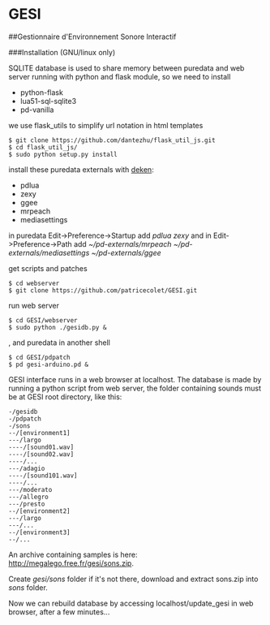 # GESI
##Gestionnaire d'Environnement Sonore Interactif

###Installation (GNU/linux only)



SQLITE database is used to share memory between puredata and web server running with python and flask module, so we need to install
* python-flask 
* lua51-sql-sqlite3
* pd-vanilla

we use flask_utils to simplify url notation in html templates
```
$ git clone https://github.com/dantezhu/flask_util_js.git
$ cd flask_util_js/
$ sudo python setup.py install
```

install  these puredata externals with [deken](https://github.com/pure-data/deken):
* pdlua
* zexy
* ggee
* mrpeach
* mediasettings

in puredata Edit->Preference->Startup add *pdlua zexy* and in Edit->Preference->Path add *~/pd-externals/mrpeach ~/pd-externals/mediasettings ~/pd-externals/ggee*

get scripts and patches
```
$ cd webserver
$ git clone https://github.com/patricecolet/GESI.git
```
run web server
 ```
$ cd GESI/webserver
$ sudo python ./gesidb.py &
```
, and puredata in another shell
```
$ cd GESI/pdpatch
$ pd gesi-arduino.pd &
```

GESI interface runs in a web browser at localhost. The database is made by running a python script from web server,
the folder containing sounds must be at GESI root directory, like this:
```
-/gesidb
-/pdpatch
-/sons
--/[environment1]
---/largo
----/[sound01.wav]
----/[sound02.wav]
----/...
---/adagio
----/[sound101.wav]
----/...
---/moderato
---/allegro
---/presto
--/[environment2]
---/largo
---/...
--/[environment3]
--/...
```
An archive containing samples is here: http://megalego.free.fr/gesi/sons.zip.

Create *gesi/sons* folder if it's not there, download and extract sons.zip into *sons* folder.

Now we can rebuild database by accessing localhost/update_gesi in web browser, after a few minutes...







